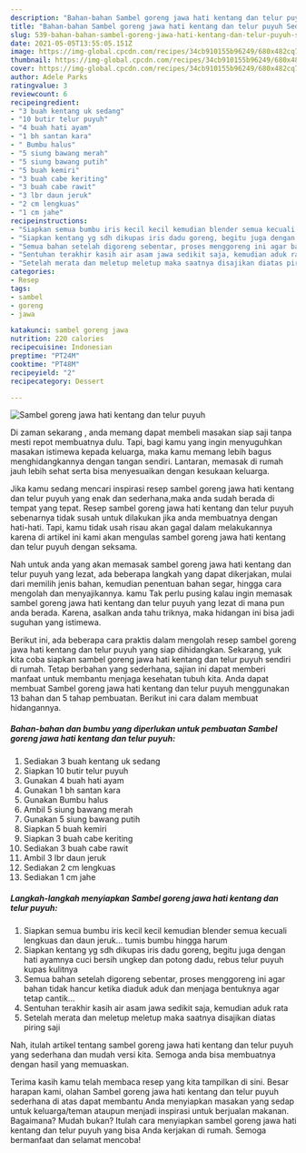 ```yaml
---
description: "Bahan-bahan Sambel goreng jawa hati kentang dan telur puyuh Sederhana Untuk Jualan"
title: "Bahan-bahan Sambel goreng jawa hati kentang dan telur puyuh Sederhana Untuk Jualan"
slug: 539-bahan-bahan-sambel-goreng-jawa-hati-kentang-dan-telur-puyuh-sederhana-untuk-jualan
date: 2021-05-05T13:55:05.151Z
image: https://img-global.cpcdn.com/recipes/34cb910155b96249/680x482cq70/sambel-goreng-jawa-hati-kentang-dan-telur-puyuh-foto-resep-utama.jpg
thumbnail: https://img-global.cpcdn.com/recipes/34cb910155b96249/680x482cq70/sambel-goreng-jawa-hati-kentang-dan-telur-puyuh-foto-resep-utama.jpg
cover: https://img-global.cpcdn.com/recipes/34cb910155b96249/680x482cq70/sambel-goreng-jawa-hati-kentang-dan-telur-puyuh-foto-resep-utama.jpg
author: Adele Parks
ratingvalue: 3
reviewcount: 6
recipeingredient:
- "3 buah kentang uk sedang"
- "10 butir telur puyuh"
- "4 buah hati ayam"
- "1 bh santan kara"
- " Bumbu halus"
- "5 siung bawang merah"
- "5 siung bawang putih"
- "5 buah kemiri"
- "3 buah cabe keriting"
- "3 buah cabe rawit"
- "3 lbr daun jeruk"
- "2 cm lengkuas"
- "1 cm jahe"
recipeinstructions:
- "Siapkan semua bumbu iris kecil kecil kemudian blender semua kecuali lengkuas dan daun jeruk... tumis bumbu hingga harum"
- "Siapkan kentang yg sdh dikupas iris dadu goreng, begitu juga dengan hati ayamnya cuci bersih ungkep dan potong dadu, rebus telur puyuh kupas kulitnya"
- "Semua bahan setelah digoreng sebentar, proses menggoreng ini agar bahan tidak hancur ketika diaduk aduk dan menjaga bentuknya agar tetap cantik..."
- "Sentuhan terakhir kasih air asam jawa sedikit saja, kemudian aduk rata"
- "Setelah merata dan meletup meletup maka saatnya disajikan diatas piring saji"
categories:
- Resep
tags:
- sambel
- goreng
- jawa

katakunci: sambel goreng jawa 
nutrition: 220 calories
recipecuisine: Indonesian
preptime: "PT24M"
cooktime: "PT48M"
recipeyield: "2"
recipecategory: Dessert

---
```



![Sambel goreng jawa hati kentang dan telur puyuh](https://img-global.cpcdn.com/recipes/34cb910155b96249/680x482cq70/sambel-goreng-jawa-hati-kentang-dan-telur-puyuh-foto-resep-utama.jpg)

Di zaman  sekarang , anda memang dapat membeli masakan siap saji tanpa mesti repot membuatnya dulu. Tapi, bagi kamu yang ingin menyuguhkan masakan istimewa kepada keluarga, maka kamu memang lebih bagus menghidangkannya dengan tangan sendiri. Lantaran, memasak di rumah jauh lebih sehat serta bisa menyesuaikan dengan kesukaan keluarga.

Jika kamu sedang mencari inspirasi resep sambel goreng jawa hati kentang dan telur puyuh yang enak dan sederhana,maka anda sudah berada di tempat yang tepat. Resep sambel goreng jawa hati kentang dan telur puyuh  sebenarnya tidak susah untuk dilakukan jika anda membuatnya dengan hati-hati. Tapi, kamu tidak usah risau akan gagal dalam melakukannya 
karena di artikel ini kami akan mengulas sambel goreng jawa hati kentang dan telur puyuh dengan seksama.  



Nah untuk anda yang akan memasak sambel goreng jawa hati kentang dan telur puyuh yang lezat, ada beberapa langkah yang dapat dikerjakan, mulai dari memilih jenis bahan, kemudian penentuan bahan segar, hingga cara mengolah dan menyajikannya. kamu Tak perlu pusing kalau ingin memasak sambel goreng jawa hati kentang dan telur puyuh yang lezat di mana pun anda berada. Karena, asalkan anda  tahu triknya, maka hidangan ini bisa jadi suguhan yang istimewa.

Berikut ini, ada beberapa cara praktis  dalam mengolah resep sambel goreng jawa hati kentang dan telur puyuh yang siap dihidangkan. Sekarang, yuk kita coba siapkan sambel goreng jawa hati kentang dan telur puyuh sendiri di rumah. Tetap berbahan yang sederhana, sajian ini dapat memberi manfaat untuk membantu menjaga kesehatan tubuh kita. Anda dapat membuat Sambel goreng jawa hati kentang dan telur puyuh menggunakan 13 bahan dan 5 tahap pembuatan. Berikut ini cara dalam membuat hidangannya.

<!--inarticleads1-->

##### Bahan-bahan dan bumbu yang diperlukan untuk pembuatan Sambel goreng jawa hati kentang dan telur puyuh:

1. Sediakan 3 buah kentang uk sedang
1. Siapkan 10 butir telur puyuh
1. Gunakan 4 buah hati ayam
1. Gunakan 1 bh santan kara
1. Gunakan  Bumbu halus
1. Ambil 5 siung bawang merah
1. Gunakan 5 siung bawang putih
1. Siapkan 5 buah kemiri
1. Siapkan 3 buah cabe keriting
1. Sediakan 3 buah cabe rawit
1. Ambil 3 lbr daun jeruk
1. Sediakan 2 cm lengkuas
1. Sediakan 1 cm jahe




<!--inarticleads2-->

##### Langkah-langkah menyiapkan Sambel goreng jawa hati kentang dan telur puyuh:

1. Siapkan semua bumbu iris kecil kecil kemudian blender semua kecuali lengkuas dan daun jeruk... tumis bumbu hingga harum
1. Siapkan kentang yg sdh dikupas iris dadu goreng, begitu juga dengan hati ayamnya cuci bersih ungkep dan potong dadu, rebus telur puyuh kupas kulitnya
1. Semua bahan setelah digoreng sebentar, proses menggoreng ini agar bahan tidak hancur ketika diaduk aduk dan menjaga bentuknya agar tetap cantik...
1. Sentuhan terakhir kasih air asam jawa sedikit saja, kemudian aduk rata
1. Setelah merata dan meletup meletup maka saatnya disajikan diatas piring saji




Nah, itulah artikel tentang  sambel goreng jawa hati kentang dan telur puyuh  yang sederhana dan mudah versi kita. Semoga anda bisa membuatnya dengan hasil yang memuaskan. 

Terima kasih kamu telah membaca resep yang kita tampilkan di sini. Besar harapan kami, olahan  Sambel goreng jawa hati kentang dan telur puyuh sederhana di atas dapat membantu Anda menyiapkan masakan yang sedap untuk keluarga/teman ataupun menjadi inspirasi untuk berjualan makanan. Bagaimana? Mudah bukan? Itulah cara menyiapkan sambel goreng jawa hati kentang dan telur puyuh yang bisa Anda kerjakan di rumah. Semoga bermanfaat dan selamat mencoba!

